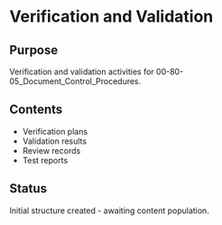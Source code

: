 # Verification and Validation

## Purpose
Verification and validation activities for 00-80-05_Document_Control_Procedures.

## Contents
- Verification plans
- Validation results
- Review records
- Test reports

## Status
Initial structure created - awaiting content population.
